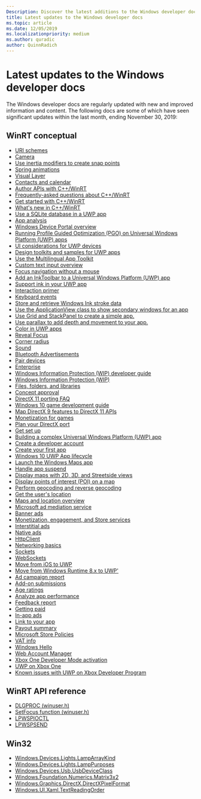 ```yaml
---
Description: Discover the latest additions to the Windows developer docs.
title: Latest updates to the Windows developer docs
ms.topic: article
ms.date: 12/05/2019
ms.localizationpriority: medium
ms.author: quradic
author: QuinnRadich
---
```


# Latest updates to the Windows developer docs


The Windows developer docs are regularly updated with new and improved information and content. The following docs are some of which have seen significant updates within the last month, ending November 30, 2019:


## WinRT conceptual

<ul>
<li><a href="https://docs.microsoft.com/windows/uwp/app-resources/uri-schemes">URI schemes</a></li>
<li><a href="https://docs.microsoft.com/windows/uwp/audio-video-camera/camera">Camera</a></li>
<li><a href="https://docs.microsoft.com/windows/uwp/composition/inertia-modifiers">Use inertia modifiers to create snap points</a></li>
<li><a href="https://docs.microsoft.com/windows/uwp/composition/spring-animations">Spring animations</a></li>
<li><a href="https://docs.microsoft.com/windows/uwp/composition/visual-layer">Visual Layer</a></li>
<li><a href="https://docs.microsoft.com/windows/uwp/contacts-and-calendar/index">Contacts and calendar</a></li>
<li><a href="https://docs.microsoft.com/windows/uwp/cpp-and-winrt-apis/author-apis">Author APIs with C++/WinRT</a></li>
<li><a href="https://docs.microsoft.com/windows/uwp/cpp-and-winrt-apis/faq">Frequently-asked questions about C++/WinRT</a></li>
<li><a href="https://docs.microsoft.com/windows/uwp/cpp-and-winrt-apis/get-started">Get started with C++/WinRT</a></li>
<li><a href="https://docs.microsoft.com/windows/uwp/cpp-and-winrt-apis/news">What's new in C++/WinRT</a></li>
<li><a href="https://docs.microsoft.com/windows/uwp/data-access/sqlite-databases">Use a SQLite database in a UWP app</a></li>
<li><a href="https://docs.microsoft.com/windows/uwp/debug-test-perf/app-analysis">App analysis</a></li>
<li><a href="https://docs.microsoft.com/windows/uwp/debug-test-perf/device-portal">Windows Device Portal overview</a></li>
<li><a href="https://docs.microsoft.com/windows/uwp/debug-test-perf/pgo-for-uwp">Running Profile Guided Optimization (PGO) on Universal Windows Platform (UWP) apps</a></li>
<li><a href="https://docs.microsoft.com/windows/uwp/design/devices/index">UI considerations for UWP devices</a></li>
<li><a href="https://docs.microsoft.com/windows/uwp/design/downloads/index">Design toolkits and samples for UWP apps</a></li>
<li><a href="https://docs.microsoft.com/windows/uwp/design/globalizing/use-mat">Use the Multilingual App Toolkit</a></li>
<li><a href="https://docs.microsoft.com/windows/uwp/design/input/custom-text-input">Custom text input overview</a></li>
<li><a href="https://docs.microsoft.com/windows/uwp/design/input/focus-navigation">Focus navigation without a mouse</a></li>
<li><a href="https://docs.microsoft.com/windows/uwp/design/input/ink-toolbar">Add an InkToolbar to a Universal Windows Platform (UWP) app</a></li>
<li><a href="https://docs.microsoft.com/windows/uwp/design/input/ink-walkthrough">Support ink in your UWP app</a></li>
<li><a href="https://docs.microsoft.com/windows/uwp/design/input/input-primer">Interaction primer</a></li>
<li><a href="https://docs.microsoft.com/windows/uwp/design/input/keyboard-events">Keyboard events</a></li>
<li><a href="https://docs.microsoft.com/windows/uwp/design/input/save-and-load-ink">Store and retrieve Windows Ink stroke data</a></li>
<li><a href="https://docs.microsoft.com/windows/uwp/design/layout/application-view">Use the ApplicationView class to show secondary windows for an app</a></li>
<li><a href="https://docs.microsoft.com/windows/uwp/design/layout/grid-tutorial">Use Grid and StackPanel to create a simple app.</a></li>
<li><a href="https://docs.microsoft.com/windows/uwp/design/motion/parallax">Use parallax to add depth and movement to your app.</a></li>
<li><a href="https://docs.microsoft.com/windows/uwp/design/style/color">Color in UWP apps</a></li>
<li><a href="https://docs.microsoft.com/windows/uwp/design/style/reveal-focus">Reveal Focus</a></li>
<li><a href="https://docs.microsoft.com/windows/uwp/design/style/rounded-corner">Corner radius</a></li>
<li><a href="https://docs.microsoft.com/windows/uwp/design/style/sound">Sound</a></li>
<li><a href="https://docs.microsoft.com/windows/uwp/devices-sensors/ble-beacon">Bluetooth Advertisements</a></li>
<li><a href="https://docs.microsoft.com/windows/uwp/devices-sensors/pair-devices">Pair devices</a></li>
<li><a href="https://docs.microsoft.com/windows/uwp/enterprise/index">Enterprise</a></li>
<li><a href="https://docs.microsoft.com/windows/uwp/enterprise/wip-dev-guide">Windows Information Protection (WIP) developer guide</a></li>
<li><a href="https://docs.microsoft.com/windows/uwp/enterprise/wip-hub">Windows Information Protection (WIP)</a></li>
<li><a href="https://docs.microsoft.com/windows/uwp/files/index">Files, folders, and libraries</a></li>
<li><a href="https://docs.microsoft.com/windows/uwp/gaming/concept-approval">Concept approval</a></li>
<li><a href="https://docs.microsoft.com/windows/uwp/gaming/directx-porting-faq">DirectX 11 porting FAQ</a></li>
<li><a href="https://docs.microsoft.com/windows/uwp/gaming/e2e">Windows 10 game development guide</a></li>
<li><a href="https://docs.microsoft.com/windows/uwp/gaming/feature-mapping">Map DirectX 9 features to DirectX 11 APIs</a></li>
<li><a href="https://docs.microsoft.com/windows/uwp/gaming/monetization-for-games">Monetization for games</a></li>
<li><a href="https://docs.microsoft.com/windows/uwp/gaming/plan-your-directx-port">Plan your DirectX port</a></li>
<li><a href="https://docs.microsoft.com/windows/uwp/get-started/get-set-up">Get set up</a></li>
<li><a href="https://docs.microsoft.com/windows/uwp/get-started/plan-your-app">Building a complex Universal Windows Platform (UWP) app</a></li>
<li><a href="https://docs.microsoft.com/windows/uwp/get-started/sign-up">Create a developer account</a></li>
<li><a href="https://docs.microsoft.com/windows/uwp/get-started/your-first-app">Create your first app</a></li>
<li><a href="https://docs.microsoft.com/windows/uwp/launch-resume/app-lifecycle">Windows 10 UWP App lifecycle</a></li>
<li><a href="https://docs.microsoft.com/windows/uwp/launch-resume/launch-maps-app">Launch the Windows Maps app</a></li>
<li><a href="https://docs.microsoft.com/windows/uwp/launch-resume/suspend-an-app">Handle app suspend</a></li>
<li><a href="https://docs.microsoft.com/windows/uwp/maps-and-location/display-maps">Display maps with 2D, 3D, and Streetside views</a></li>
<li><a href="https://docs.microsoft.com/windows/uwp/maps-and-location/display-poi">Display points of interest (POI) on a map</a></li>
<li><a href="https://docs.microsoft.com/windows/uwp/maps-and-location/geocoding">Perform geocoding and reverse geocoding</a></li>
<li><a href="https://docs.microsoft.com/windows/uwp/maps-and-location/get-location">Get the user's location</a></li>
<li><a href="https://docs.microsoft.com/windows/uwp/maps-and-location/index">Maps and location overview</a></li>
<li><a href="https://docs.microsoft.com/windows/uwp/monetize/ad-mediation-service">Microsoft ad mediation service</a></li>
<li><a href="https://docs.microsoft.com/windows/uwp/monetize/banner-ads">Banner ads</a></li>
<li><a href="https://docs.microsoft.com/windows/uwp/monetize/index">Monetization, engagement, and Store services</a></li>
<li><a href="https://docs.microsoft.com/windows/uwp/monetize/interstitial-ads">Interstitial ads</a></li>
<li><a href="https://docs.microsoft.com/windows/uwp/monetize/native-ads">Native ads</a></li>
<li><a href="https://docs.microsoft.com/windows/uwp/networking/httpclient">HttpClient</a></li>
<li><a href="https://docs.microsoft.com/windows/uwp/networking/networking-basics">Networking basics</a></li>
<li><a href="https://docs.microsoft.com/windows/uwp/networking/sockets">Sockets</a></li>
<li><a href="https://docs.microsoft.com/windows/uwp/networking/websockets">WebSockets</a></li>
<li><a href="https://docs.microsoft.com/windows/uwp/porting/ios-to-uwp-root">Move from iOS to UWP</a></li>
<li><a href="https://docs.microsoft.com/windows/uwp/porting/w8x-to-uwp-root">Move from Windows Runtime 8.x to UWP'</a></li>
<li><a href="https://docs.microsoft.com/windows/uwp/publish/ad-campaign-report">Ad campaign report</a></li>
<li><a href="https://docs.microsoft.com/windows/uwp/publish/add-on-submissions">Add-on submissions</a></li>
<li><a href="https://docs.microsoft.com/windows/uwp/publish/age-ratings">Age ratings</a></li>
<li><a href="https://docs.microsoft.com/windows/uwp/publish/analytics">Analyze app performance</a></li>
<li><a href="https://docs.microsoft.com/windows/uwp/publish/feedback-report">Feedback report</a></li>
<li><a href="https://docs.microsoft.com/windows/uwp/publish/getting-paid-apps">Getting paid</a></li>
<li><a href="https://docs.microsoft.com/windows/uwp/publish/in-app-ads">In-app ads</a></li>
<li><a href="https://docs.microsoft.com/windows/uwp/publish/link-to-your-app">Link to your app</a></li>
<li><a href="https://docs.microsoft.com/windows/uwp/publish/payout-summary">Payout summary</a></li>
<li><a href="https://docs.microsoft.com/windows/uwp/publish/store-policies">Microsoft Store Policies</a></li>
<li><a href="https://docs.microsoft.com/windows/uwp/publish/vat-info">VAT info</a></li>
<li><a href="https://docs.microsoft.com/windows/uwp/security/microsoft-passport">Windows Hello</a></li>
<li><a href="https://docs.microsoft.com/windows/uwp/security/web-account-manager">Web Account Manager</a></li>
<li><a href="https://docs.microsoft.com/windows/uwp/xbox-apps/devkit-activation">Xbox One Developer Mode activation</a></li>
<li><a href="https://docs.microsoft.com/windows/uwp/xbox-apps/index">UWP on Xbox One</a></li>
<li><a href="https://docs.microsoft.com/windows/uwp/xbox-apps/known-issues">Known issues with UWP on Xbox Developer Program</a></li>
</ul>



## WinRT API reference

<ul>
<li><a href="https://docs.microsoft.com/windows/win32/api/winuser/nc-winuser-dlgproc">DLGPROC (winuser.h) </a></li>
<li><a href="https://docs.microsoft.com/windows/win32/api/winuser/nf-winuser-setfocus">SetFocus function (winuser.h) </a></li>
<li><a href="https://docs.microsoft.com/windows/win32/api/ws2spi/nc-ws2spi-lpwspioctl">LPWSPIOCTL </a></li>
<li><a href="https://docs.microsoft.com/windows/win32/api/ws2spi/nc-ws2spi-lpwspsend">LPWSPSEND </a></li>
</ul>

## Win32

<ul>
<li><a href="https://docs.microsoft.com/uwp/api/windows.devices.lights.lamparraykind">Windows.Devices.Lights.LampArrayKind</a></li>
<li><a href="https://docs.microsoft.com/uwp/api/windows.devices.lights.lamppurposes">Windows.Devices.Lights.LampPurposes</a></li>
<li><a href="https://docs.microsoft.com/uwp/api/windows.devices.usb.usbdeviceclass">Windows.Devices.Usb.UsbDeviceClass</a></li>
<li><a href="https://docs.microsoft.com/uwp/api/windows.foundation.numerics.matrix3x2">Windows.Foundation.Numerics.Matrix3x2</a></li>
<li><a href="https://docs.microsoft.com/uwp/api/windows.graphics.directx.directxpixelformat">Windows.Graphics.DirectX.DirectXPixelFormat</a></li>
<li><a href="https://docs.microsoft.com/uwp/api/windows.ui.xaml.textreadingorder">Windows.UI.Xaml.TextReadingOrder</a></li>
</ul>